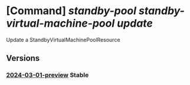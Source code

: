 # [Command] _standby-pool standby-virtual-machine-pool update_

Update a StandbyVirtualMachinePoolResource

## Versions

### [2024-03-01-preview](/Resources/mgmt-plane/L3N1YnNjcmlwdGlvbnMve30vcmVzb3VyY2Vncm91cHMve30vcHJvdmlkZXJzL21pY3Jvc29mdC5zdGFuZGJ5cG9vbC9zdGFuZGJ5dmlydHVhbG1hY2hpbmVwb29scy97fQ==/2024-03-01-preview.xml) **Stable**

<!-- mgmt-plane /subscriptions/{}/resourcegroups/{}/providers/microsoft.standbypool/standbyvirtualmachinepools/{} 2024-03-01-preview -->
